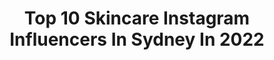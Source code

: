 ---
title: Top 10 Skincare Instagram Influencers In Sydney In 2022
description: >-
  Find top skincare Instagram influencers in Sydney in 2022. Most popular hashtags: #skincare #sydney #australia #sydneyaustralia.
platform: Instagram
hits: 56
text_top: See the most popular Instagram accounts on inBeat.
text_bottom: Our database has 56 Instagram influencers like this in Sydney, Australia for you to work with.
profiles:
  - username: "aimankhawarr"
    fullname: >-
      Aiman Daniyal || Sydney🌹
    bio: >-
      #SYDNEYBLOGGER // 🇦🇺 A 20 something//🙇🏻‍♀️ MARRIED || 🔐 Lifestyle || 💕 Email for Pr/Collaboration || SUBSCRIBE TO MY CHANNEL❤️
    location: "Australia"
    followers: 11373
    engagement: 461
    commentsToLikes: 0.323157
    id: ck6u0iqdefxd80j71e0ffkqlw
    verified: false
    hashtags: "#aimankhawarr, #sydneymakeupartist, #sydney, #melbourneblogger"
  - username: "saltwatersammy"
    fullname: >-
      Sammy ♡ Content Creator
    bio: >-
      Fashion Lover✨ Skincare Obsessed🌟 @saltthesocial 🌊 @ssammysells 👠 DM or Email enquires🤩 @realu ambassador - use code ‘SAMMY20’
    location: "Australia"
    followers: 4310
    engagement: 904
    commentsToLikes: 0.482630
    id: ck9habpvdbxs80j789viar2si
    verified: false
    hashtags: "#sydneyfashionblogger, #skincare, #ootd, #gifted"
  - username: "ramvespa"
    fullname: >-
      Sydney Food|Travel|Biz
    bio: >-
      Sydney Food | Travel | Lifestyle 📸 🇦🇺🇹🇭Content Creator 📧 DM invites & collabs 📩 ram_ves@hotmail.com Lanopearl Skincare ManufacturingCompany #thailand
    location: "Australia"
    followers: 7948
    engagement: 773
    commentsToLikes: 0.045264
    id: ck5zr10igvoo30i14ngfmggjg
    verified: false
    hashtags: "#canonaustralia, #ig, #victoria, #sydneylife"
  - username: "zainab_makeupart"
    fullname: >-
      BEAUTY ° FASHION
    bio: >-
      💄MUA/BLOGGER🇦🇺 ❤️ Pr. Collabs 📩 Info@zainabmakeupart.com.au
    location: "Australia"
    followers: 11493
    engagement: 379
    commentsToLikes: 0.099592
    id: ck14kzzhds6bm0i19fw89bunw
    verified: false
    hashtags: "#reelchallenge, #reels, #halloweenmakeuplook, #turban"
  - username: "alexandracuthill"
    fullname: >-
      ALEX CUTHILL ♡
    bio: >-
      contact@alexandracuthill.com Sydney + Sunshine Coast Travel to @thegrecianguide 🇬🇷
    location: "Australia"
    followers: 26412
    engagement: 71
    commentsToLikes: 0.124657
    id: ck0tu3s9t5i740i19izy0bk5g
    verified: false
    hashtags: "#darlingtravels, #australiansummer, #iamatraveler, #girlswhoroadtrip"
  - username: "sydneyfashionlife"
    fullname: >-
      Ayushi🌸🌸Sydney🌸🌸
    bio: >-
      Ms Queen of India Fin 👑 Mrs India Aus Fin Published #vogueaustralia 📨info@sydneyfashionlife.com TikTok @sydneyfashionlife PC @bishphotography
    location: "Australia"
    followers: 101672
    engagement: 155
    commentsToLikes: 0.054906
    id: ckap72vnuieh50i78j3qdeb93
    verified: false
    hashtags: "#outfitoftheday, #wiw, #fashionpost, #skincare"
  - username: "wowsmile_"
    fullname: >-
      💎 Wow Smile Teeth Whitening 💎
    bio: >-
      💫Certified💫 🧪Worlds Best Formula, Exclusive To WowSmile🧪 🤩Only $200 PP 💥Group Booking Specials 📍Studio/Mobile ⏰Trading From 9am Till late 7 Days
    location: "Australia"
    followers: 32285
    engagement: 110
    commentsToLikes: 0.017749
    id: ck5qdti9tx9df0i110wacadai
    verified: false
    hashtags: "#weddings, #skincare, #gorgeous, #girls"
  - username: "helenchikx"
    fullname: >-
      Helen Chik | 👗✈️💄
    bio: >-
      🖋 Market Editor @grazia 🤪 @therealhelenchikx 🎥 TikTok: @helenchikx aka finger-tutting 👸 Carrie Bradshaw ➡️ style muse, Samantha Jones ➡️ life coach
    location: "Australia"
    followers: 137203
    engagement: 106
    commentsToLikes: 0.033958
    id: ckap9ouakt1gp0i78lc1a3h4m
    verified: false
    hashtags: "#travelgram, #inkedgirl, #aveneau, #bondibeach"
  - username: "life.style.diaries"
    fullname: >-
      @/$#@ • Influencer 🔥
    bio: >-
      ▪️ I’m ordinary girl who believed in her dreams 📱Lifestyle|🍟 Food|✈️ travel|💄Beauty|👩‍👧‍👦mom 📧 Email for PR/Collab 📍Sydney Australia 🇦🇺
    location: "Australia"
    followers: 6710
    engagement: 834
    commentsToLikes: 0.197654
    id: ckapa37bzuj780i78pnu5c3in
    verified: false
    hashtags: "#fnfal, #ramadanmubarak, #sydney, #staysafe"
  - username: "olenakhamula"
    fullname: >-
      Spread Love wherever you go! 💛
    bio: >-
      Sydney, Australia Fashion | Jewellery | Skincare ✨ All enquiries | khamula.olena@outlook.com @clairdavu
    location: "Australia"
    followers: 143031
    engagement: 114
    commentsToLikes: 0.039668
    id: ckap0h3xeq9da0i78n016ecf8
    verified: true
    hashtags: "#skincare, #perfumeaddict, #istilllovemyhaircut, #comfy"
---